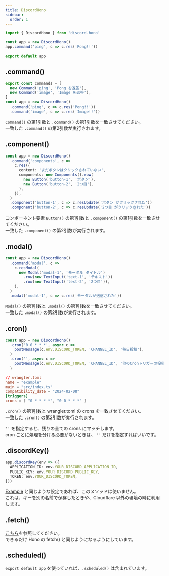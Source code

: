 ```yaml
---
title: DiscordHono
sidebar:
  order: 1
---
```


```ts "DiscordHono"
import { DiscordHono } from 'discord-hono'

const app = new DiscordHono()
app.command('ping', c => c.res('Pong!!'))

export default app
```

## .command()

```ts /command(?!s)/ "ping" "image"
export const commands = [
  new Command('ping', 'Pong を返答'),
  new Command('image', 'Image を返答'),
]
const app = new DiscordHono()
  .command('ping', c => c.res('Pong!!'))
  .command('image', c => c.res('Image!!'))
```

`Command()` の第1引数と `.command()` の第1引数を一致させてください。  
一致した `.command()` の第2引数が実行されます。

## .component()

```ts /component(?!s)/ "button-1" "button-2"
const app = new DiscordHono()
  .command('components', c =>
    c.res({
      content: 'まだボタンはクリックされていない',
      components: new Components().row(
        new Button('button-1', 'ボタン'),
        new Button('button-2', '2つ目'),
      ),
    }),
  )
  .component('button-1', c => c.resUpdate('ボタン がクリックされた'))
  .component('button-2', c => c.resUpdate('2つ目 がクリックされた'))
```

コンポーネント要素 `Button()` の第1引数と `.component()` の第1引数を一致させてください。  
一致した `.component()` の第2引数が実行されます。

## .modal()

```ts /modal(?!')/ "modal-1"
const app = new DiscordHono()
  .command('modal', c =>
    c.resModal(
      new Modal('modal-1', 'モーダル タイトル')
        .row(new TextInput('text-1', 'テキスト'))
        .row(new TextInput('text-2', '2つ目')),
    ),
  )
  .modal('modal-1', c => c.res('モーダルが送信された'))
```

`Modal()` の第1引数と `.modal()` の第1引数を一致させてください。  
一致した `.modal()` の第2引数が実行されます。

## .cron()

```ts "cron" "0 0 * * *"
const app = new DiscordHono()
  .cron('0 0 * * *', async c =>
    postMessage(c.env.DISCORD_TOKEN, 'CHANNEL_ID', '毎日投稿'),
  )
  .cron('', async c =>
    postMessage(c.env.DISCORD_TOKEN, 'CHANNEL_ID', '他のCronトリガーの投稿'),
  )
```

```toml "0 0 * * *"
// wrangler.toml
name = "example"
main = "src/index.ts"
compatibility_date = "2024-02-08"
[triggers]
crons = [ "0 * * * *", "0 0 * * *" ]
```

`.cron()` の第1引数と wrangler.toml の crons を一致させてください。  
一致した `.cron()` の第2引数が実行されます。

`''` を指定すると、残りの全ての crons にマッチします。  
cron ごとに処理を分ける必要がないときは、 `''` だけを指定すればいいです。

## .discordKey()

```ts "discordKey"
app.discordKey(env => ({
  APPLICATION_ID: env.YOUR_DISCORD_APPLICATION_ID,
  PUBLIC_KEY: env.YOUR_DISCORD_PUBLIC_KEY,
  TOKEN: env.YOUR_DISCORD_TOKEN,
}))
```

[Example](https://github.com/LuisFun/discord-hono-example) と同じような設定であれば、このメソッドは使いません。  
これは、キーを別の名前で保存したときや、Cloudflare 以外の環境の時に利用します。

## .fetch()

[こちら](https://hono.dev/api/hono#fetch)を参照してください。  
できるだけ Hono の fetch() と同じようになるようにしています。

## .scheduled()

`export default app` を使っていれば、`.scheduled()` は含まれています。
